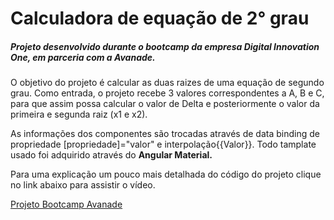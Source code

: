 <h1>Calculadora de equação de 2° grau</h1>	

<h5> Projeto desenvolvido durante o bootcamp da empresa Digital Innovation One, em parceria com a Avanade.</h5>

<p>O objetivo do projeto é calcular as duas raizes de uma equação de segundo grau.
Como entrada, o projeto recebe 3 valores correspondentes a A, B e C, para que assim possa calcular o valor de Delta e posteriormente o valor da primeira e segunda raiz (x1 e x2).
</p></p>

<p>As informações dos componentes são trocadas através de data binding de propriedade [propriedade]="valor" e interpolação{{Valor}}. Todo tamplate usado foi adquirido através do <strong>Angular Material.</strong></p>

<p>Para uma explicação um pouco mais detalhada do código do projeto clique no link abaixo para assistir o vídeo. </p>

[Projeto Bootcamp Avanade](https://youtu.be/fmqvy5jTKXY)


